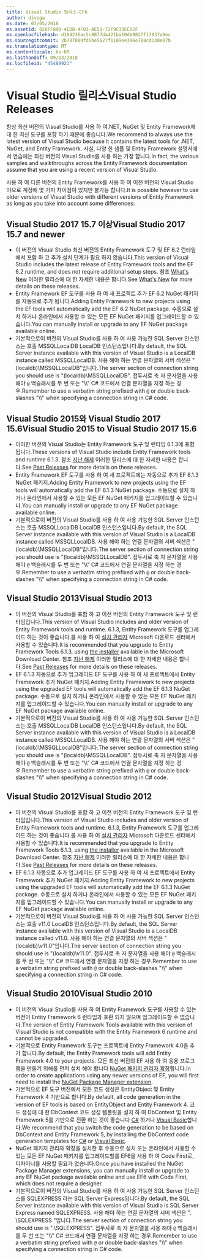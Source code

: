 ```yaml
---
title: Visual Studio 릴리스-EF6
author: divega
ms.date: 07/05/2018
ms.assetid: 028FF890-4EDB-4F03-AE53-72F9C33EC92F
ms.openlocfilehash: d104236ac5c8877da421ba10de9827f17937a9ec
ms.sourcegitcommit: 2b787009fd5be5627f1189ee396e708cd130e07b
ms.translationtype: MT
ms.contentlocale: ko-KR
ms.lasthandoff: 09/13/2018
ms.locfileid: "45489923"
---
```

# <a name="visual-studio-releases"></a><span data-ttu-id="41886-102">Visual Studio 릴리스</span><span class="sxs-lookup"><span data-stu-id="41886-102">Visual Studio Releases</span></span>

<span data-ttu-id="41886-103">항상 최신 버전의 Visual Studio를 사용 하 여.NET, NuGet 및 Entity Framework에 대 한 최신 도구를 포함 하기 때문에 좋습니다.</span><span class="sxs-lookup"><span data-stu-id="41886-103">We recommend to always use the latest version of Visual Studio because it contains the latest tools for .NET, NuGet, and Entity Framework.</span></span>
<span data-ttu-id="41886-104">사실, 다양 한 샘플 및 Entity Framework 설명서에서 연습에는 최신 버전의 Visual Studio를 사용 하는 가정 합니다.</span><span class="sxs-lookup"><span data-stu-id="41886-104">In fact, the various samples and walkthroughs across the Entity Framework documentation assume that you are using a recent version of Visual Studio.</span></span>

<span data-ttu-id="41886-105">사용 하 여 다른 버전의 Entity Framework를 사용 하 여 이전 버전의 Visual Studio 야으로 계정에 몇 가지 차이점이 있지만 불가능 합니다.</span><span class="sxs-lookup"><span data-stu-id="41886-105">It is possible however to use older versions of Visual Studio with different versions of Entity Framework as long as you take into account some differences:</span></span>

## <a name="visual-studio-2017-157-and-newer"></a><span data-ttu-id="41886-106">Visual Studio 2017 15.7 이상</span><span class="sxs-lookup"><span data-stu-id="41886-106">Visual Studio 2017 15.7 and newer</span></span>

- <span data-ttu-id="41886-107">이 버전의 Visual Studio 최신 버전의 Entity Framework 도구 및 EF 6.2 런타임에서 포함 하 고 추가 설치 단계가 필요 하지 않습니다.</span><span class="sxs-lookup"><span data-stu-id="41886-107">This version of Visual Studio includes the latest release of Entity Framework tools and the EF 6.2 runtime, and does not require additional setup steps.</span></span>
<span data-ttu-id="41886-108">참조 [What's New](~/ef6/what-is-new/index.md) 이러한 릴리스에 대 한 자세한 내용은 합니다.</span><span class="sxs-lookup"><span data-stu-id="41886-108">See [What's New](~/ef6/what-is-new/index.md) for more details on these releases.</span></span>
- <span data-ttu-id="41886-109">Entity Framework EF 도구를 사용 하 여 새 프로젝트 추가 EF 6.2 NuGet 패키지를 자동으로 추가 됩니다.</span><span class="sxs-lookup"><span data-stu-id="41886-109">Adding Entity Framework to new projects using the EF tools will automatically add the EF 6.2 NuGet package.</span></span>
<span data-ttu-id="41886-110">수동으로 설치 하거나 온라인에서 사용할 수 있는 모든 EF NuGet 패키지를 업그레이드할 수 있습니다.</span><span class="sxs-lookup"><span data-stu-id="41886-110">You can manually install or upgrade to any EF NuGet package available online.</span></span>
- <span data-ttu-id="41886-111">기본적으로이 버전의 Visual Studio를 사용 하 여 사용 가능한 SQL Server 인스턴스는 호출 MSSQLLocalDB LocalDB 인스턴스입니다.</span><span class="sxs-lookup"><span data-stu-id="41886-111">By default, the SQL Server instance available with this version of Visual Studio is a LocalDB instance called MSSQLLocalDB.</span></span>
<span data-ttu-id="41886-112">사용 해야 하는 연결 문자열의 서버 섹션은 "(localdb)\\MSSQLLocalDB"입니다.</span><span class="sxs-lookup"><span data-stu-id="41886-112">The server section of connection string you should use is "(localdb)\\MSSQLLocalDB".</span></span>
<span data-ttu-id="41886-113">접두사로 축 자 문자열을 사용 해야 `@` 백슬래시를 두 번 또는 "\\\\" C# 코드에서 연결 문자열을 지정 하는 경우.</span><span class="sxs-lookup"><span data-stu-id="41886-113">Remember to use a verbatim string prefixed with `@` or double back-slashes "\\\\" when specifying a connection string in C# code.</span></span>  


## <a name="visual-studio-2015-to-visual-studio-2017-156"></a><span data-ttu-id="41886-114">Visual Studio 2015와 Visual Studio 2017 15.6</span><span class="sxs-lookup"><span data-stu-id="41886-114">Visual Studio 2015 to Visual Studio 2017 15.6</span></span>

- <span data-ttu-id="41886-115">이러한 버전의 Visual Studio는 Entity Framework 도구 및 런타임 6.1.3에 포함 됩니다.</span><span class="sxs-lookup"><span data-stu-id="41886-115">These versions of Visual Studio include Entity Framework tools and runtime 6.1.3.</span></span>
<span data-ttu-id="41886-116">참조 [지난 해제](~/ef6/what-is-new/past-releases.md#ef-613) 이러한 릴리스에 대 한 자세한 내용은 합니다.</span><span class="sxs-lookup"><span data-stu-id="41886-116">See [Past Releases](~/ef6/what-is-new/past-releases.md#ef-613) for more details on these releases.</span></span>
- <span data-ttu-id="41886-117">Entity Framework EF 도구를 사용 하 여 새 프로젝트에는 자동으로 추가 EF 6.1.3 NuGet 패키지.</span><span class="sxs-lookup"><span data-stu-id="41886-117">Adding Entity Framework to new projects using the EF tools will automatically add the EF 6.1.3 NuGet package.</span></span>
<span data-ttu-id="41886-118">수동으로 설치 하거나 온라인에서 사용할 수 있는 모든 EF NuGet 패키지를 업그레이드할 수 있습니다.</span><span class="sxs-lookup"><span data-stu-id="41886-118">You can manually install or upgrade to any EF NuGet package available online.</span></span>
- <span data-ttu-id="41886-119">기본적으로이 버전의 Visual Studio를 사용 하 여 사용 가능한 SQL Server 인스턴스는 호출 MSSQLLocalDB LocalDB 인스턴스입니다.</span><span class="sxs-lookup"><span data-stu-id="41886-119">By default, the SQL Server instance available with this version of Visual Studio is a LocalDB instance called MSSQLLocalDB.</span></span>
<span data-ttu-id="41886-120">사용 해야 하는 연결 문자열의 서버 섹션은 "(localdb)\\MSSQLLocalDB"입니다.</span><span class="sxs-lookup"><span data-stu-id="41886-120">The server section of connection string you should use is "(localdb)\\MSSQLLocalDB".</span></span>
<span data-ttu-id="41886-121">접두사로 축 자 문자열을 사용 해야 `@` 백슬래시를 두 번 또는 "\\\\" C# 코드에서 연결 문자열을 지정 하는 경우.</span><span class="sxs-lookup"><span data-stu-id="41886-121">Remember to use a verbatim string prefixed with `@` or double back-slashes "\\\\" when specifying a connection string in C# code.</span></span>  


## <a name="visual-studio-2013"></a><span data-ttu-id="41886-122">Visual Studio 2013</span><span class="sxs-lookup"><span data-stu-id="41886-122">Visual Studio 2013</span></span>
- <span data-ttu-id="41886-123">이 버전의 Visual Studio를 포함 하 고 이전 버전의 Entity Framework 도구 및 런타임입니다.</span><span class="sxs-lookup"><span data-stu-id="41886-123">This version of Visual Studio includes and older version of Entity Framework tools and runtime.</span></span>
<span data-ttu-id="41886-124">6.1.3, Entity Framework 도구를 업그레이드 하는 것이 좋습니다.를 사용 하 여 [설치 관리자](https://www.microsoft.com/en-us/download/details.aspx?id=40762) Microsoft 다운로드 센터에서 사용할 수 있습니다.</span><span class="sxs-lookup"><span data-stu-id="41886-124">It is recommended that you upgrade to Entity Framework Tools 6.1.3, using [the installer](https://www.microsoft.com/en-us/download/details.aspx?id=40762) available in the Microsoft Download Center.</span></span>
<span data-ttu-id="41886-125">참조 [지난 해제](~/ef6/what-is-new/past-releases.md#ef-613) 이러한 릴리스에 대 한 자세한 내용은 합니다.</span><span class="sxs-lookup"><span data-stu-id="41886-125">See [Past Releases](~/ef6/what-is-new/past-releases.md#ef-613) for more details on these releases.</span></span>
- <span data-ttu-id="41886-126">EF 6.1.3 자동으로 추가 업그레이드 EF 도구를 사용 하 여 새 프로젝트에서 Entity Framework 추가 NuGet 패키지.</span><span class="sxs-lookup"><span data-stu-id="41886-126">Adding Entity Framework to new projects using the upgraded EF tools will automatically add the EF 6.1.3 NuGet package.</span></span>
<span data-ttu-id="41886-127">수동으로 설치 하거나 온라인에서 사용할 수 있는 모든 EF NuGet 패키지를 업그레이드할 수 있습니다.</span><span class="sxs-lookup"><span data-stu-id="41886-127">You can manually install or upgrade to any EF NuGet package available online.</span></span>
- <span data-ttu-id="41886-128">기본적으로이 버전의 Visual Studio를 사용 하 여 사용 가능한 SQL Server 인스턴스는 호출 MSSQLLocalDB LocalDB 인스턴스입니다.</span><span class="sxs-lookup"><span data-stu-id="41886-128">By default, the SQL Server instance available with this version of Visual Studio is a LocalDB instance called MSSQLLocalDB.</span></span>
<span data-ttu-id="41886-129">사용 해야 하는 연결 문자열의 서버 섹션은 "(localdb)\\MSSQLLocalDB"입니다.</span><span class="sxs-lookup"><span data-stu-id="41886-129">The server section of connection string you should use is "(localdb)\\MSSQLLocalDB".</span></span>
<span data-ttu-id="41886-130">접두사로 축 자 문자열을 사용 해야 `@` 백슬래시를 두 번 또는 "\\\\" C# 코드에서 연결 문자열을 지정 하는 경우.</span><span class="sxs-lookup"><span data-stu-id="41886-130">Remember to use a verbatim string prefixed with `@` or double back-slashes "\\\\" when specifying a connection string in C# code.</span></span>  

## <a name="visual-studio-2012"></a><span data-ttu-id="41886-131">Visual Studio 2012</span><span class="sxs-lookup"><span data-stu-id="41886-131">Visual Studio 2012</span></span>

- <span data-ttu-id="41886-132">이 버전의 Visual Studio를 포함 하 고 이전 버전의 Entity Framework 도구 및 런타임입니다.</span><span class="sxs-lookup"><span data-stu-id="41886-132">This version of Visual Studio includes and older version of Entity Framework tools and runtime.</span></span>
<span data-ttu-id="41886-133">6.1.3, Entity Framework 도구를 업그레이드 하는 것이 좋습니다.를 사용 하 여 [설치 관리자](https://www.microsoft.com/en-us/download/details.aspx?id=40762) Microsoft 다운로드 센터에서 사용할 수 있습니다.</span><span class="sxs-lookup"><span data-stu-id="41886-133">It is recommended that you upgrade to Entity Framework Tools 6.1.3, using [the installer](https://www.microsoft.com/en-us/download/details.aspx?id=40762) available in the Microsoft Download Center.</span></span>
<span data-ttu-id="41886-134">참조 [지난 해제](~/ef6/what-is-new/past-releases.md#ef-613) 이러한 릴리스에 대 한 자세한 내용은 합니다.</span><span class="sxs-lookup"><span data-stu-id="41886-134">See [Past Releases](~/ef6/what-is-new/past-releases.md#ef-613) for more details on these releases.</span></span>
- <span data-ttu-id="41886-135">EF 6.1.3 자동으로 추가 업그레이드 EF 도구를 사용 하 여 새 프로젝트에서 Entity Framework 추가 NuGet 패키지.</span><span class="sxs-lookup"><span data-stu-id="41886-135">Adding Entity Framework to new projects using the upgraded EF tools will automatically add the EF 6.1.3 NuGet package.</span></span>
<span data-ttu-id="41886-136">수동으로 설치 하거나 온라인에서 사용할 수 있는 모든 EF NuGet 패키지를 업그레이드할 수 있습니다.</span><span class="sxs-lookup"><span data-stu-id="41886-136">You can manually install or upgrade to any EF NuGet package available online.</span></span>
- <span data-ttu-id="41886-137">기본적으로이 버전의 Visual Studio를 사용 하 여 사용 가능한 SQL Server 인스턴스는 호출 v11.0 LocalDB 인스턴스입니다.</span><span class="sxs-lookup"><span data-stu-id="41886-137">By default, the SQL Server instance available with this version of Visual Studio is a LocalDB instance called v11.0.</span></span>
<span data-ttu-id="41886-138">사용 해야 하는 연결 문자열의 서버 섹션은 "(localdb)\\v11.0"입니다.</span><span class="sxs-lookup"><span data-stu-id="41886-138">The server section of connection string you should use is "(localdb)\\v11.0".</span></span>
<span data-ttu-id="41886-139">접두사로 축 자 문자열을 사용 해야 `@` 백슬래시를 두 번 또는 "\\\\" C# 코드에서 연결 문자열을 지정 하는 경우.</span><span class="sxs-lookup"><span data-stu-id="41886-139">Remember to use a verbatim string prefixed with `@` or double back-slashes "\\\\" when specifying a connection string in C# code.</span></span>  

## <a name="visual-studio-2010"></a><span data-ttu-id="41886-140">Visual Studio 2010</span><span class="sxs-lookup"><span data-stu-id="41886-140">Visual Studio 2010</span></span>

- <span data-ttu-id="41886-141">이 버전의 Visual Studio를 사용 하 여 Entity Framework 도구를 사용할 수 있는 버전이 Entity Framework 6 런타임과 호환 되지 않으며 업그레이드할 수 없습니다.</span><span class="sxs-lookup"><span data-stu-id="41886-141">The version of Entity Framework Tools available with this version of Visual Studio is not compatible with the Entity Framework 6 runtime and cannot be upgraded.</span></span>
- <span data-ttu-id="41886-142">기본적으로 Entity Framework 도구는 프로젝트에 Entity Framework 4.0을 추가 합니다.</span><span class="sxs-lookup"><span data-stu-id="41886-142">By default, the Entity Framework tools will add Entity Framework 4.0 to your projects.</span></span>
<span data-ttu-id="41886-143">모든 최신 버전의 EF 사용 하 여 응용 프로그램을 만들기 위해를 먼저 설치 해야 합니다 [NuGet 패키지 관리자 확장](https://marketplace.visualstudio.com/items?itemName=NuGetTeam.NuGetPackageManager)합니다.</span><span class="sxs-lookup"><span data-stu-id="41886-143">In order to create applications using any newer versions of EF, you will first need to install the [NuGet Package Manager extension](https://marketplace.visualstudio.com/items?itemName=NuGetTeam.NuGetPackageManager).</span></span>
- <span data-ttu-id="41886-144">기본적으로 EF 도구 버전에서 모든 코드 생성은 EntityObject 및 Entity Framework 4 기반으로 합니다.</span><span class="sxs-lookup"><span data-stu-id="41886-144">By default, all code generation in the version of EF tools is based on EntityObject and Entity Framework 4.</span></span>
<span data-ttu-id="41886-145">코드 생성에 대 한 DbContext 코드 생성 템플릿을 설치 하 여 DbContext 및 Entity Framework 5를 기반으로 전환 하는 것이 좋습니다 [C#](https://marketplace.visualstudio.com/items?itemName=EntityFrameworkTeam.EF5xDbContextGeneratorforC) 하거나 [Visual Basic](https://marketplace.visualstudio.com/items?itemName=EntityFrameworkTeam.EF5xDbContextGeneratorforVBNET)합니다.</span><span class="sxs-lookup"><span data-stu-id="41886-145">We recommend that you switch the code generation to be based on DbContext and Entity Framework 5, by installing the DbContext code generation templates for [C#](https://marketplace.visualstudio.com/items?itemName=EntityFrameworkTeam.EF5xDbContextGeneratorforC) or [Visual Basic](https://marketplace.visualstudio.com/items?itemName=EntityFrameworkTeam.EF5xDbContextGeneratorforVBNET).</span></span>
- <span data-ttu-id="41886-146">NuGet 패키지 관리자 확장을 설치한 후 수동으로 설치 또는 온라인에서 사용할 수 있는 모든 EF NuGet 패키지를 업그레이드할를 EF6을 사용 하 여 Code First로, 디자이너를 사용할 필요가 없습니다.</span><span class="sxs-lookup"><span data-stu-id="41886-146">Once you have installed the NuGet Package Manager extensions, you can manually install or upgrade to any EF NuGet package available online and use EF6 with Code First, which does not require a designer.</span></span>
- <span data-ttu-id="41886-147">기본적으로이 버전의 Visual Studio를 사용 하 여 사용 가능한 SQL Server 인스턴스를 SQLEXPRESS 라는 SQL Server Express입니다.</span><span class="sxs-lookup"><span data-stu-id="41886-147">By default, the SQL Server instance available with this version of Visual Studio is SQL Server Express named SQLEXPRESS.</span></span>
<span data-ttu-id="41886-148">사용 해야 하는 연결 문자열의 서버 섹션은 ". \\SQLEXPRESS "입니다.</span><span class="sxs-lookup"><span data-stu-id="41886-148">The server section of connection string you should use is ".\\SQLEXPRESS".</span></span>
<span data-ttu-id="41886-149">접두사로 축 자 문자열을 사용 해야 `@` 백슬래시를 두 번 또는 "\\\\" C# 코드에서 연결 문자열을 지정 하는 경우.</span><span class="sxs-lookup"><span data-stu-id="41886-149">Remember to use a verbatim string prefixed with `@` or double back-slashes "\\\\" when specifying a connection string in C# code.</span></span>
